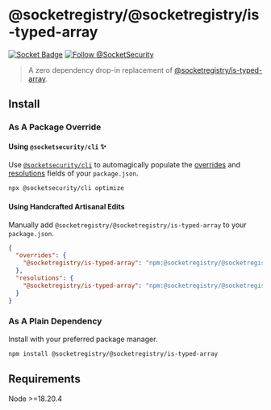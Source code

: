 # @socketregistry/@socketregistry/is-typed-array

[![Socket Badge](https://socket.dev/api/badge/npm/package/@socketregistry/@socketregistry/is-typed-array)](https://socket.dev/npm/package/@socketregistry/@socketregistry/is-typed-array)
[![Follow @SocketSecurity](https://img.shields.io/twitter/follow/SocketSecurity?style=social)](https://twitter.com/SocketSecurity)

> A zero dependency drop-in replacement of
> [@socketregistry/is-typed-array](https://www.npmjs.com/package/@socketregistry/is-typed-array).

## Install

### As A Package Override

#### Using `@socketsecurity/cli` :sparkles:

Use [`@socketsecurity/cli`](https://www.npmjs.com/package/@socketsecurity/cli)
to automagically populate the
[overrides](https://docs.npmjs.com/cli/v9/configuring-npm/package-json#overrides)
and [resolutions](https://yarnpkg.com/configuration/manifest#resolutions) fields
of your `package.json`.

```sh
npx @socketsecurity/cli optimize
```

#### Using Handcrafted Artisanal Edits

Manually add `@socketregistry/@socketregistry/is-typed-array` to your
`package.json`.

```json
{
  "overrides": {
    "@socketregistry/is-typed-array": "npm:@socketregistry/@socketregistry/is-typed-array@^1"
  },
  "resolutions": {
    "@socketregistry/is-typed-array": "npm:@socketregistry/@socketregistry/is-typed-array@^1"
  }
}
```

### As A Plain Dependency

Install with your preferred package manager.

```sh
npm install @socketregistry/@socketregistry/is-typed-array
```

## Requirements

Node &gt;=18.20.4
